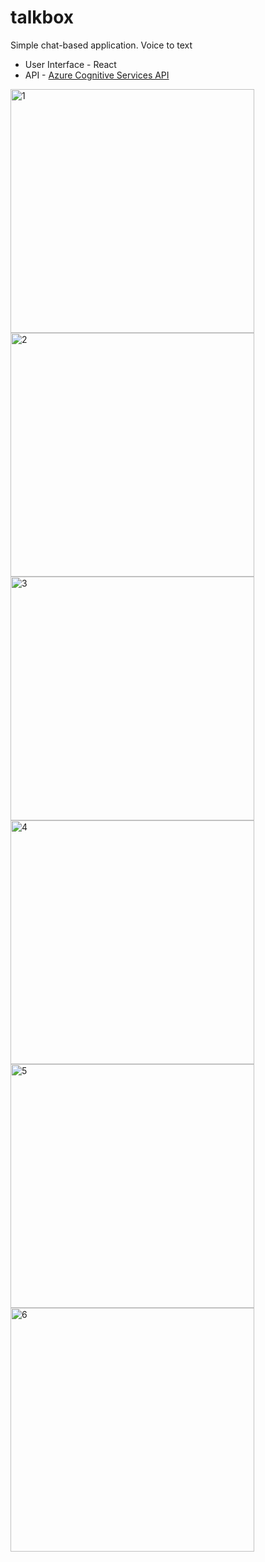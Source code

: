 # talkbox
Simple chat-based application. Voice to text

- User Interface - React
- API - [Azure Cognitive Services API](https://azure.microsoft.com/en-gb/services/cognitive-services/speech-to-text/#overview)

<p float="left">
<img width="390" alt="1" src="https://user-images.githubusercontent.com/20152051/129073917-f77a028a-6d29-4862-8aa0-af9b67595198.png">
<img width="390" alt="2" src="https://user-images.githubusercontent.com/20152051/129073932-84da03d3-02a6-4b57-906f-96a806b63495.png">
<img width="390" alt="3" src="https://user-images.githubusercontent.com/20152051/129073941-cb8ce700-3c82-4c31-a630-432e7c0c1355.png">
<img width="390" alt="4" src="https://user-images.githubusercontent.com/20152051/129073947-780b8cfa-e7e2-456b-97c7-ae840cd4015a.png">
<img width="390" alt="5" src="https://user-images.githubusercontent.com/20152051/129073951-c65ad881-fd88-4e18-b6f4-cbae71611e3c.png">
<img width="390" alt="6" src="https://user-images.githubusercontent.com/20152051/129073955-70aa8c55-c05f-48a6-81ec-aea4ca61daf1.png">
</p>
